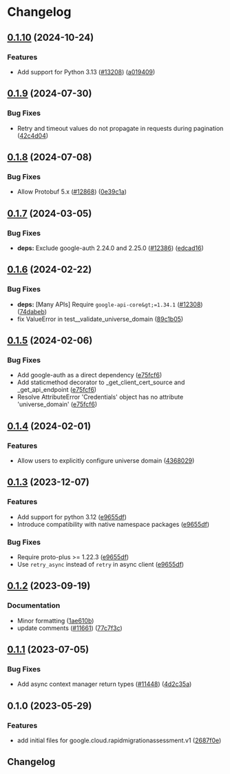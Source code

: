 # Changelog

## [0.1.10](https://github.com/googleapis/google-cloud-python/compare/google-cloud-rapidmigrationassessment-v0.1.9...google-cloud-rapidmigrationassessment-v0.1.10) (2024-10-24)


### Features

* Add support for Python 3.13 ([#13208](https://github.com/googleapis/google-cloud-python/issues/13208)) ([a019409](https://github.com/googleapis/google-cloud-python/commit/a019409a5b5a983402301f1ac175d8b7e45c3818))

## [0.1.9](https://github.com/googleapis/google-cloud-python/compare/google-cloud-rapidmigrationassessment-v0.1.8...google-cloud-rapidmigrationassessment-v0.1.9) (2024-07-30)


### Bug Fixes

* Retry and timeout values do not propagate in requests during pagination ([42c4d04](https://github.com/googleapis/google-cloud-python/commit/42c4d04ee1362ba0ed0f1b6a134ac8e409875b63))

## [0.1.8](https://github.com/googleapis/google-cloud-python/compare/google-cloud-rapidmigrationassessment-v0.1.7...google-cloud-rapidmigrationassessment-v0.1.8) (2024-07-08)


### Bug Fixes

* Allow Protobuf 5.x ([#12868](https://github.com/googleapis/google-cloud-python/issues/12868)) ([0e39c1a](https://github.com/googleapis/google-cloud-python/commit/0e39c1a0ab46757bcf80a178d9bd422f6dcb24c6))

## [0.1.7](https://github.com/googleapis/google-cloud-python/compare/google-cloud-rapidmigrationassessment-v0.1.6...google-cloud-rapidmigrationassessment-v0.1.7) (2024-03-05)


### Bug Fixes

* **deps:** Exclude google-auth 2.24.0 and 2.25.0 ([#12386](https://github.com/googleapis/google-cloud-python/issues/12386)) ([edcad16](https://github.com/googleapis/google-cloud-python/commit/edcad1661973ae1677c69b3fc1c03c3069ec0e71))

## [0.1.6](https://github.com/googleapis/google-cloud-python/compare/google-cloud-rapidmigrationassessment-v0.1.5...google-cloud-rapidmigrationassessment-v0.1.6) (2024-02-22)


### Bug Fixes

* **deps:** [Many APIs] Require `google-api-core&gt;=1.34.1` ([#12308](https://github.com/googleapis/google-cloud-python/issues/12308)) ([74dabeb](https://github.com/googleapis/google-cloud-python/commit/74dabebab206189e649ff6e00f3c7809d96c043b))
* fix ValueError in test__validate_universe_domain ([89c1b05](https://github.com/googleapis/google-cloud-python/commit/89c1b054f321b90ab4eed0139a3a2a79c369730d))

## [0.1.5](https://github.com/googleapis/google-cloud-python/compare/google-cloud-rapidmigrationassessment-v0.1.4...google-cloud-rapidmigrationassessment-v0.1.5) (2024-02-06)


### Bug Fixes

* Add google-auth as a direct dependency ([e75fcf6](https://github.com/googleapis/google-cloud-python/commit/e75fcf6e389fd2e90ec00b87a625b208837c72dc))
* Add staticmethod decorator to _get_client_cert_source and _get_api_endpoint ([e75fcf6](https://github.com/googleapis/google-cloud-python/commit/e75fcf6e389fd2e90ec00b87a625b208837c72dc))
* Resolve AttributeError 'Credentials' object has no attribute 'universe_domain' ([e75fcf6](https://github.com/googleapis/google-cloud-python/commit/e75fcf6e389fd2e90ec00b87a625b208837c72dc))

## [0.1.4](https://github.com/googleapis/google-cloud-python/compare/google-cloud-rapidmigrationassessment-v0.1.3...google-cloud-rapidmigrationassessment-v0.1.4) (2024-02-01)


### Features

* Allow users to explicitly configure universe domain ([4368029](https://github.com/googleapis/google-cloud-python/commit/436802904bfdafa7e90f94b128813506525e1605))

## [0.1.3](https://github.com/googleapis/google-cloud-python/compare/google-cloud-rapidmigrationassessment-v0.1.2...google-cloud-rapidmigrationassessment-v0.1.3) (2023-12-07)


### Features

* Add support for python 3.12 ([e9655df](https://github.com/googleapis/google-cloud-python/commit/e9655dff9f393bf3382c668ea2a31dd3332ed192))
* Introduce compatibility with native namespace packages ([e9655df](https://github.com/googleapis/google-cloud-python/commit/e9655dff9f393bf3382c668ea2a31dd3332ed192))


### Bug Fixes

* Require proto-plus &gt;= 1.22.3 ([e9655df](https://github.com/googleapis/google-cloud-python/commit/e9655dff9f393bf3382c668ea2a31dd3332ed192))
* Use `retry_async` instead of `retry` in async client ([e9655df](https://github.com/googleapis/google-cloud-python/commit/e9655dff9f393bf3382c668ea2a31dd3332ed192))

## [0.1.2](https://github.com/googleapis/google-cloud-python/compare/google-cloud-rapidmigrationassessment-v0.1.1...google-cloud-rapidmigrationassessment-v0.1.2) (2023-09-19)


### Documentation

* Minor formatting ([1ae610b](https://github.com/googleapis/google-cloud-python/commit/1ae610bb3b321ceac7bd23a455a002e39645d84f))
* update comments ([#11661](https://github.com/googleapis/google-cloud-python/issues/11661)) ([77c7f3c](https://github.com/googleapis/google-cloud-python/commit/77c7f3c5062a4aacf62dabf616c1e2caeeb444e3))

## [0.1.1](https://github.com/googleapis/google-cloud-python/compare/google-cloud-rapidmigrationassessment-v0.1.0...google-cloud-rapidmigrationassessment-v0.1.1) (2023-07-05)


### Bug Fixes

* Add async context manager return types ([#11448](https://github.com/googleapis/google-cloud-python/issues/11448)) ([4d2c35a](https://github.com/googleapis/google-cloud-python/commit/4d2c35a1cd0b68b6d481d5611ff820451273e859))

## 0.1.0 (2023-05-29)


### Features

* add initial files for google.cloud.rapidmigrationassessment.v1 ([2687f0e](https://github.com/googleapis/google-cloud-python/commit/2687f0e5238e80c9cdf707f8d175fce13aeac970))

## Changelog

